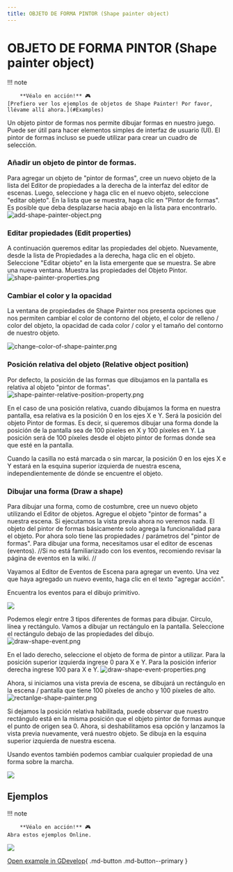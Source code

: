 ```yaml
---
title: OBJETO DE FORMA PINTOR (Shape painter object)
---
```

# OBJETO DE FORMA PINTOR (Shape painter object)

!!! note
    
        **Véalo en acción!** 🎮  
    [Prefiero ver los ejemplos de objetos de Shape Painter! Por favor, llévame allí ahora.](#Examples) 

Un objeto pintor de formas nos permite dibujar formas en nuestro juego. Puede ser útil para hacer elementos simples de interfaz de usuario (UI). El pintor de formas incluso se puede utilizar para crear un cuadro de selección.

### Añadir un objeto de pintor de formas.

Para agregar un objeto de "pintor de formas", cree un nuevo objeto de la lista del Editor de propiedades a la derecha de la interfaz del editor de escenas. Luego, seleccione y haga clic en el nuevo objeto, seleccione "editar objeto". En la lista que se muestra, haga clic en "Pintor de formas". Es posible que deba desplazarse hacia abajo en la lista para encontrarlo. ![add-shape-painter-object.png](/gdevelop5/objects/add-shape-painter-object.png)

### Editar propiedades (Edit properties)

A continuación queremos editar las propiedades del objeto. Nuevamente, desde la lista de Propiedades a la derecha, haga clic en el objeto. Seleccione "Editar objeto" en la lista emergente que se muestra. Se abre una nueva ventana. Muestra las propiedades del Objeto Pintor. ![shape-painter-properties.png](/gdevelop5/objects/shape-painter-properties.png)

### Cambiar el color y la opacidad

La ventana de propiedades de Shape Painter nos presenta opciones que nos permiten cambiar el color de contorno del objeto, el color de relleno / color del objeto, la opacidad de cada color / color y el tamaño del contorno de nuestro objeto.

![change-color-of-shape-painter.png](/gdevelop5/objects/change-color-of-shape-painter.png)

### Posición relativa del objeto (Relative object position)

Por defecto, la posición de las formas que dibujamos en la pantalla es relativa al objeto "pintor de formas". ![shape-painter-relative-position-property.png](/gdevelop5/objects/shape-painter-relative-position-property.png)

En el caso de una posición relativa, cuando dibujamos la forma en nuestra pantalla, esa relativa es la posición 0 en los ejes X e Y. Será la posición del objeto Pintor de formas. Es decir, si queremos dibujar una forma donde la posición de la pantalla sea de 100 píxeles en X y 100 píxeles en Y. La posición será de 100 píxeles desde el objeto pintor de formas donde sea que esté en la pantalla.

Cuando la casilla no está marcada o sin marcar, la posición 0 en los ejes X e Y estará en la esquina superior izquierda de nuestra escena, independientemente de dónde se encuentre el objeto.

### Dibujar una forma (Draw a shape)

Para dibujar una forma, como de costumbre, cree un nuevo objeto utilizando el Editor de objetos. Agregue el objeto "pintor de formas" a nuestra escena. Si ejecutamos la vista previa ahora no veremos nada. El objeto del pintor de formas básicamente solo agrega la funcionalidad para el objeto. Por ahora solo tiene las propiedades / parámetros del "pintor de formas". Para dibujar una forma, necesitamos usar el editor de escenas (eventos). //Si no está familiarizado con los eventos, recomiendo revisar la página de eventos en la wiki. //

Vayamos al Editor de Eventos de Escena para agregar un evento. Una vez que haya agregado un nuevo evento, haga clic en el texto "agregar acción".

Encuentra los eventos para el dibujo primitivo.

![](/gdevelop5/objects/primitivedrawingeventchoices.png)

Podemos elegir entre 3 tipos diferentes de formas para dibujar. Círculo, línea y rectángulo. Vamos a dibujar un rectángulo en la pantalla. Seleccione el rectángulo debajo de las propiedades del dibujo. ![draw-shape-event.png](/gdevelop5/objects/draw-shape-event.png)

En el lado derecho, seleccione el objeto de forma de pintor a utilizar. Para la posición superior izquierda ingrese 0 para X e Y. Para la posición inferior derecha ingrese 100 para X e Y. ![draw-shape-event-properties.png](/gdevelop5/objects/draw-shape-event-properties.png)

Ahora, si iniciamos una vista previa de escena, se dibujará un rectángulo en la escena / pantalla que tiene 100 píxeles de ancho y 100 píxeles de alto. ![rectanlge-shape-painter.png](/gdevelop5/objects/rectanlge-shape-painter.png)

Si dejamos la posición relativa habilitada, puede observar que nuestro rectángulo está en la misma posición que el objeto pintor de formas aunque el punto de origen sea 0. Ahora, si deshabilitamos esa opción y lanzamos la vista previa nuevamente, verá nuestro objeto. Se dibuja en la esquina superior izquierda de nuestra escena.

Usando eventos también podemos cambiar cualquier propiedad de una forma sobre la marcha.

![](/gdevelop5/objects/shapepaintereventsexample.png)

## Ejemplos

!!! note
    
        **Véalo en acción!** 🎮  
    Abra estos ejemplos Online.

[![](/gdevelop5/objects/shapepainterobject.png)](https://editor.gdevelop-app.com/?project=example://advanced-shape-based-painter)

[Open example in GDevelop](https://editor.gdevelop.io/?project=example://advanced-shape-based-painter){ .md-button .md-button--primary }
